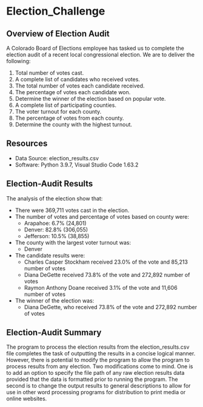 # Election_Challenge
## Overview of Election Audit
A Colorado Board of Elections employee has tasked us to complete the election audit of a recent local congressional election. We are to deliver the following:

1. Total number of votes cast.
2. A complete list of candidates who received votes.
3. The total number of votes each candidate received.
4. The percentage of votes each candidate won.
5. Determine the winner of the election based on popular vote.
6. A complete list of participating counties.
7. The voter turnout for each county.
8. The percentage of votes from each county.
9. Determine the county with the highest turnout.

## Resources
- Data Source: election_results.csv
- Software: Python 3.9.7, Visual Studio Code 1.63.2

## Election-Audit Results
The analysis of the election show that:
- There were 369,711 votes cast in the election.
- The number of votes and percentage of votes based on county were:
    - Arapahoe: 6.7% (24,801)
    - Denver: 82.8% (306,055)
    - Jefferson: 10.5% (38,855)
- The county with the largest voter turnout was:
    - Denver
- The candidate results were:
    - Charles Casper Stockham received 23.0% of the vote and 85,213 number of votes
    - Diana DeGette received 73.8% of the vote and 272,892 number of votes
    - Raymon Anthony Doane received 3.1% of the vote and 11,606 number of votes
- The winner of the election was:
    - Diana DeGette, who received 73.8% of the vote and 272,892 number of votes

## Election-Audit Summary
The program to process the election results from the election_results.csv file completes the task of outputting the results in a concise logical manner. However, there is potential to modify the program to allow the program to process results from any election. Two modifications come to mind. One is to add an option to specify the file path of any raw election results data provided that the data is formatted prior to running the program. The second is to change the output results to general descriptions to allow for use in other word processing programs for distribution to print media or online websites.
